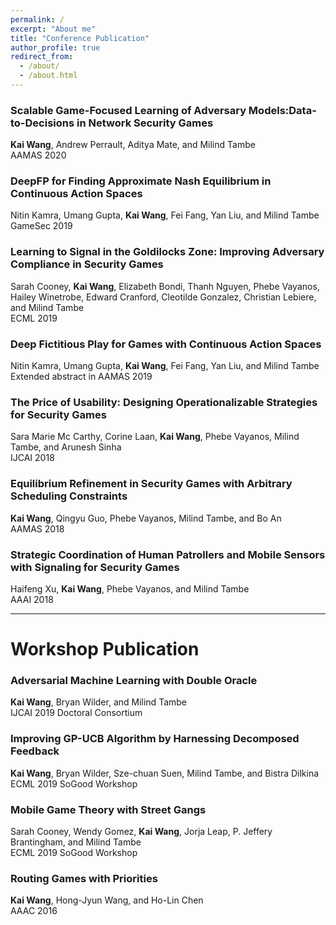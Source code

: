 ```yaml
---
permalink: /
excerpt: "About me"
title: "Conference Publication"
author_profile: true
redirect_from: 
  - /about/
  - /about.html
---
```


### Scalable Game-Focused Learning of Adversary Models:Data-to-Decisions in Network Security Games <br>
<strong>Kai Wang</strong>, Andrew Perrault, Aditya Mate, and Milind Tambe <br>
AAMAS 2020

### DeepFP for Finding Approximate Nash Equilibrium in Continuous Action Spaces <br>
Nitin Kamra, Umang Gupta, <strong>Kai Wang</strong>, Fei Fang, Yan Liu, and Milind Tambe <br>
GameSec 2019

### Learning to Signal in the Goldilocks Zone: Improving Adversary Compliance in Security Games <br>
Sarah Cooney, <strong>Kai Wang</strong>, Elizabeth Bondi, Thanh Nguyen, Phebe Vayanos, Hailey Winetrobe, Edward Cranford, Cleotilde Gonzalez, Christian Lebiere, and Milind Tambe <br>
ECML 2019

### Deep Fictitious Play for Games with Continuous Action Spaces <br>
Nitin Kamra, Umang Gupta, <strong>Kai Wang</strong>, Fei Fang, Yan Liu, and Milind Tambe <br>
Extended abstract in AAMAS 2019

### The Price of Usability: Designing Operationalizable Strategies for Security Games <br>
Sara Marie Mc Carthy, Corine Laan, <strong>Kai Wang</strong>, Phebe Vayanos, Milind Tambe, and Arunesh Sinha <br>
IJCAI 2018

### Equilibrium Refinement in Security Games with Arbitrary Scheduling Constraints <br>
<strong>Kai Wang</strong>, Qingyu Guo, Phebe Vayanos, Milind Tambe, and Bo An <br>
AAMAS 2018

### Strategic Coordination of Human Patrollers and Mobile Sensors with Signaling for Security Games <br>
Haifeng Xu, <strong>Kai Wang</strong>, Phebe Vayanos, and Milind Tambe <br>
AAAI 2018

---
# Workshop Publication

### Adversarial Machine Learning with Double Oracle <br>
<strong>Kai Wang</strong>, Bryan Wilder, and Milind Tambe <br>
IJCAI 2019 Doctoral Consortium <br>

### Improving GP-UCB Algorithm by Harnessing Decomposed Feedback <br>
<strong>Kai Wang</strong>, Bryan Wilder, Sze-chuan Suen, Milind Tambe, and Bistra Dilkina <br>
ECML 2019 SoGood Workshop <br>

### Mobile Game Theory with Street Gangs <br>
Sarah Cooney, Wendy Gomez, <strong>Kai Wang</strong>, Jorja Leap, P. Jeffery Brantingham, and Milind Tambe <br>
ECML 2019 SoGood Workshop <br>

### Routing Games with Priorities <br>
<strong>Kai Wang</strong>,  Hong-Jyun Wang, and Ho-Lin Chen <br>
AAAC 2016 <br>

